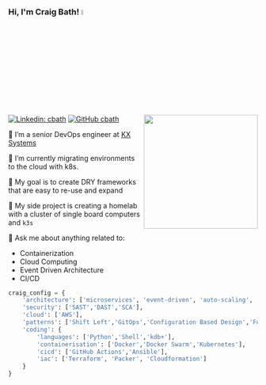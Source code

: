 ### Hi, I'm Craig Bath! <a href="https://www.gautamkrishnar.com/"><img src="https://media.giphy.com/media/HVFyuAzKcC616jnpq7/giphy.gif" width="5%"></a>

<img align='right' src="https://media.giphy.com/media/v1.Y2lkPTc5MGI3NjExdXI5YXZlcHloZmI3YWMzN2hjOHB3eDg5cndkbW84ZzkzY2c2eTYybCZlcD12MV9pbnRlcm5hbF9naWZfYnlfaWQmY3Q9cw/jdPMeyv9rn0hZHh8n9/giphy.gif" width="230">

[![Linkedin: cbath](https://img.shields.io/badge/-cbath-blue?style=flat-square&logo=Linkedin&logoColor=white&link=https://www.linkedin.com/in/craig-bath/)](https://www.linkedin.com/in/craig-bath/)
[![GitHub cbath](https://img.shields.io/github/followers/cbath?label=follow&style=social)](https://github.com/cbath)

🔭 I’m a senior DevOps engineer at <a href="https://kx.com/">KX Systems</a>

🌱 I’m currently migrating environments to the cloud with k8s.

🥅 My goal is to create DRY frameworks that are easy to re-use and expand

🎯 My side project is creating a homelab with a cluster of single board computers and `k3s`

💬 Ask me about anything related to:

- Containerization
- Cloud Computing
- Event Driven Architecture
- CI/CD

```python
craig_config = {
    'architecture': ['microservices', 'event-driven', 'auto-scaling', 'self-healing'],
    'security': ['SAST','DAST','SCA'],
    'cloud': ['AWS'],
    'patterns': ['Shift Left','GitOps','Configuration Based Design','Functional Programming'],
    'coding': {
        'languages': ['Python','Shell','kdb+'],
        'containerisation': ['Docker','Docker Swarm','Kubernetes'],
        'cicd': ['GitHub Actions','Ansible'],
        'iac': ['Terraform', 'Packer', 'Cloudformation']
    }
}
```
